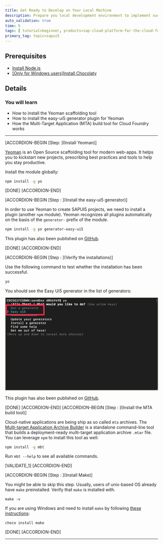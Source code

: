 ```yaml
---
title: Get Ready to Develop on Your Local Machine
description: Prepare you local development environment to implement successful SAPUI5 projects.
auto_validation: true
time: 5
tags: [ tutorial>beginner, products>sap-cloud-platform-for-the-cloud-foundry-environment]
primary_tag: topic>sapui5
---
```


## Prerequisites
 - [Install Node.js](https://nodejs.org/en/download/)
 - [[Only for Windows users]Install Chocolaty](https://chocolatey.org/)

## Details
### You will learn
  - How to install the Yeoman scaffolding tool
  - How to install the easy-ui5 generator plugin for Yeoman
  - How the Multi-Target Application (MTA) build tool for Cloud Foundry works


---

[ACCORDION-BEGIN [Step: ](Install Yeoman)]

[Yeoman](http://yeoman.io) is an Open Source scaffolding tool for modern web-apps. It helps you to kickstart new projects, prescribing best practices and tools to help you stay productive.

Install the module globally:
```Bash
npm install -g yo
```

[DONE]
[ACCORDION-END]

[ACCORDION-BEGIN [Step : ](Install the easy-ui5 generator)]

In order to use Yeoman to create SAPUI5 projects, we need to install a plugin (another `npm` module). Yeoman recognizes all plugins automatically on the basis of the `generator-` prefix of the module.

```Bash
npm install -g yo generator-easy-ui5
```

This plugin has also been published on [GitHub](https://github.com/SAP/generator-easy-ui5).


[DONE]
[ACCORDION-END]

[ACCORDION-BEGIN [Step : ](Verify the installations)]

Use the following command to test whether the installation has been successful.

```Bash
yo
```

You should see the Easy Ui5 generator in the list of generators:

![EasyUI5](./verify.png)


This plugin has also been published on [GitHub](https://github.com/SAP/generator-easy-ui5).


[DONE]
[ACCORDION-END]
[ACCORDION-BEGIN [Step : ](Install the MTA build tool)]

Cloud-native applications are being ship as so called `mta` archives. The [Multi-target Application Archive Builder](https://github.com/SAP/cloud-mta-build-tool) is a standalone command-line tool that builds a deployment-ready multi-target application archive `.mtar` file. You can leverage `npm` to install this tool as well:

```Bash
npm install -g mbt
```

Run `mbt --help` to see all available commands.


[VALIDATE_1]
[ACCORDION-END]



[ACCORDION-BEGIN [Step : ](Install Make)]

You might be able to skip this step. Usually, users of unix-based OS already have `make` preinstalled. Verify that `make` is installed with.
```
make -v
```

If you are using Windows and need to install `make` by following [these instructions](https://chocolatey.org/packages/make):
```
choco install make
```

[DONE]
[ACCORDION-END]

---
